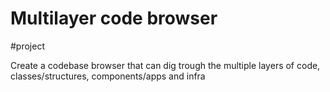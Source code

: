 # Multilayer code browser
#project

Create a codebase browser that can dig trough the multiple layers of code, classes/structures, components/apps and infra